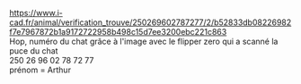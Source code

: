 https://www.i-cad.fr/animal/verification_trouve/250269602787277/2/b52833db08226982f7e7967872b1a9172722958b498c15d7ee3200ebc221c863  
Hop, numéro du chat grâce à l'image avec le flipper zero qui a scanné la puce du chat  
250 26 96 02 78 72 77  
prénom = Arthur
